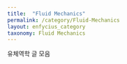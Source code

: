 ```yaml
---
title:  "Fluid Mechanics"
permalink: /category/Fluid-Mechanics
layout: enfycius_category
taxonomy: Fluid Mechanics
---
```


유체역학 글 모음
